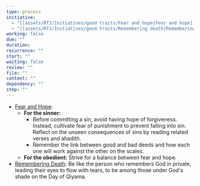 ```yaml
---
type: process
initiative:
  - "[[assets/RTJ/Initiatives/good traits/Fear and hope|Fear and hope]]"
  - "[[assets/RTJ/Initiatives/good traits/Remembering death|Remembering death]]"
working: false
due: ""
duration: 
recurrence: ""
start: ""
waiting: false
review: ""
file: ""
context: ""
dependency: ""
step: ""
---
```


* [Fear and Hope](assets/RTJ/Initiatives/good%20traits/Fear%20and%20hope.md):
    * **For the sinner:**
        * Before committing a sin, avoid having hope of forgiveness. Instead, cultivate fear of punishment to prevent falling into sin. Reflect on the unseen consequences of sins by reading related verses and ahadith.
        * Remember the link between good and bad deeds and how each one will work against the other on the scales.
    * **For the obedient:** Strive for a balance between fear and hope.
* [Remembering Death](assets/RTJ/Initiatives/good%20traits/Remembering%20death.md): Be like the person who remembers God in private, leading their eyes to flow with tears, to be among those under God's shade on the Day of Qiyama.
